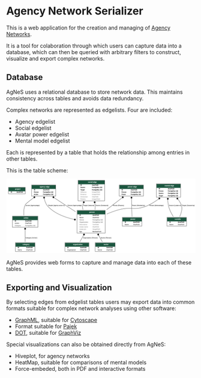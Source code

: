 # Agency Network Serializer

This is a web application for the creation and managing of [Agency Networks](https://steps-centre.org/blog/new-forms-agency-help-navigate-xochimilcos-troubled-waters/).

It is a tool for colaboration through which users can capture data
into a database, which can then be queried with arbitrary filters to
construct, visualize and export complex networks.


## Database

AgNeS uses a relational database to store network data. This maintains
consistency across tables and avoids data redundancy.

Complex networks are represented as edgelists. Four are included:

 - Agency edgelist
 - Social edgelist
 - Avatar power edgelist
 - Mental model edgelist

Each is represented by a table that holds the relationship among
entries in other tables.

This is the table scheme:

![table scheme](tables.png)

AgNeS provides web forms to capture and manage data into each of these
tables.

## Exporting and Visualization

By selecting edges from edgelist tables users may export data into
common formats suitable for complex network analyses using other
software:

 - [GraphML](http://graphml.graphdrawing.org/), suitable for [Cytoscape](https://cytoscape.org/)
 - Format suitable for [Pajek](http://vlado.fmf.uni-lj.si/pub/networks/Pajek/)
 - [DOT](https://en.wikipedia.org/wiki/DOT_%28graph_description_language%29), suitable for [GraphViz](https://graphviz.org/)

Special visualizations can also be obtained directly from AgNeS:

 - Hiveplot, for agency networks
 - HeatMap, suitable for comparisons of mental models
 - Force-embeded, both in PDF and interactive formats
